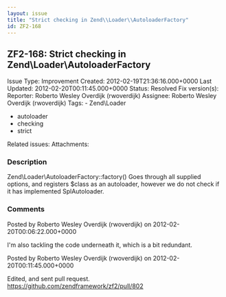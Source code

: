 ```yaml
---
layout: issue
title: "Strict checking in Zend\\Loader\\AutoloaderFactory"
id: ZF2-168
---
```


ZF2-168: Strict checking in Zend\\Loader\\AutoloaderFactory
-------------------------------------------------------------

 Issue Type: Improvement Created: 2012-02-19T21:36:16.000+0000 Last Updated: 2012-02-20T00:11:45.000+0000 Status: Resolved Fix version(s):
 Reporter:  Roberto Wesley Overdijk (rwoverdijk)  Assignee:  Roberto Wesley Overdijk (rwoverdijk)  Tags: - Zend\\Loader
- autoloader
- checking
- strict

 Related issues:
 Attachments:
### Description

Zend\\Loader\\AutoloaderFactory::factory() Goes through all supplied options, and registers $class as an autoloader, however we do not check if it has implemented SplAutoloader.





### Comments

Posted by Roberto Wesley Overdijk (rwoverdijk) on 2012-02-20T00:06:22.000+0000

I'm also tackling the code underneath it, which is a bit redundant.





Posted by Roberto Wesley Overdijk (rwoverdijk) on 2012-02-20T00:11:45.000+0000

Edited, and sent pull request. <https://github.com/zendframework/zf2/pull/802>
